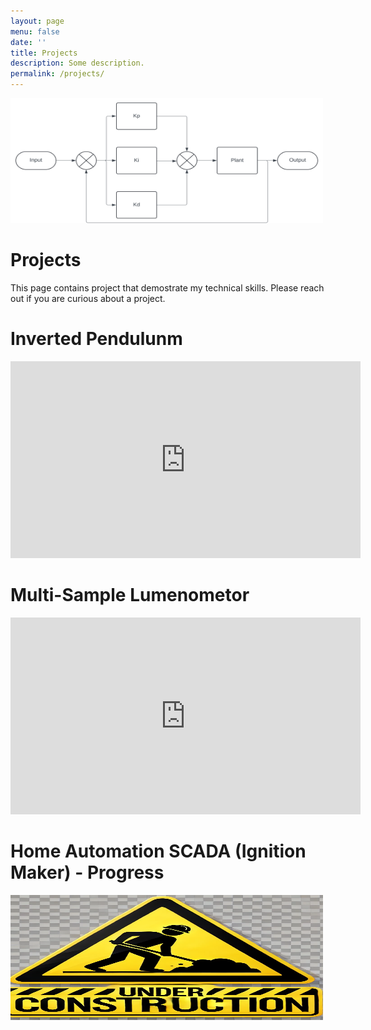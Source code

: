 ```yaml
---
layout: page
menu: false
date: ''
title: Projects
description: Some description.
permalink: /projects/
---
```


<img class="img" src="/assets/img/PID.svg" alt="WZV" width="500" height="200">

# Projects

This page contains project that demostrate my technical skills. Please reach out if you are curious about a project.

<meta
  http-equiv="Content-Security-Policy"
  content="default-src 'self'; img-src https://*; child-src 'none';" />

# Inverted Pendulunm
<iframe width="560" height="315" src="https://www.youtube.com/embed/itb_ErOLqjk?si=w-6nuJb7stO2JNoW" title="YouTube video player" frameborder="0" allow="accelerometer; autoplay; clipboard-write; encrypted-media; gyroscope; picture-in-picture; web-share" referrerpolicy="strict-origin-when-cross-origin" allowfullscreen></iframe>

# Multi-Sample Lumenometor 


<iframe width="560" height="315" src="https://www.youtube.com/embed/JpbYVte52V0?si=y-EsY3y-EpaxFW53" title="YouTube video player" frameborder="0" allow="accelerometer; autoplay; clipboard-write; encrypted-media; gyroscope; picture-in-picture; web-share" referrerpolicy="strict-origin-when-cross-origin" allowfullscreen></iframe>

# Home Automation SCADA (Ignition Maker) - Progress

<img class="img" src="/assets/img/Underconstruction.png" alt="WZV" width="500" height="200">